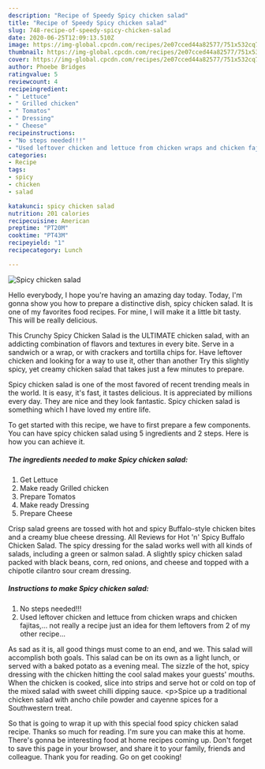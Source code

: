 ```yaml
---
description: "Recipe of Speedy Spicy chicken salad"
title: "Recipe of Speedy Spicy chicken salad"
slug: 748-recipe-of-speedy-spicy-chicken-salad
date: 2020-06-25T12:09:13.510Z
image: https://img-global.cpcdn.com/recipes/2e07cced44a82577/751x532cq70/spicy-chicken-salad-recipe-main-photo.jpg
thumbnail: https://img-global.cpcdn.com/recipes/2e07cced44a82577/751x532cq70/spicy-chicken-salad-recipe-main-photo.jpg
cover: https://img-global.cpcdn.com/recipes/2e07cced44a82577/751x532cq70/spicy-chicken-salad-recipe-main-photo.jpg
author: Phoebe Bridges
ratingvalue: 5
reviewcount: 4
recipeingredient:
- " Lettuce"
- " Grilled chicken"
- " Tomatos"
- " Dressing"
- " Cheese"
recipeinstructions:
- "No steps needed!!!"
- "Used leftover chicken and lettuce from chicken wraps and chicken fajitas,... not really a recipe just an idea for them leftovers from 2 of my other recipe..."
categories:
- Recipe
tags:
- spicy
- chicken
- salad

katakunci: spicy chicken salad 
nutrition: 201 calories
recipecuisine: American
preptime: "PT20M"
cooktime: "PT43M"
recipeyield: "1"
recipecategory: Lunch

---
```



![Spicy chicken salad](https://img-global.cpcdn.com/recipes/2e07cced44a82577/751x532cq70/spicy-chicken-salad-recipe-main-photo.jpg)

Hello everybody, I hope you're having an amazing day today. Today, I'm gonna show you how to prepare a distinctive dish, spicy chicken salad. It is one of my favorites food recipes. For mine, I will make it a little bit tasty. This will be really delicious.

This Crunchy Spicy Chicken Salad is the ULTIMATE chicken salad, with an addicting combination of flavors and textures in every bite. Serve in a sandwich or a wrap, or with crackers and tortilla chips for. Have leftover chicken and looking for a way to use it, other than another Try this slightly spicy, yet creamy chicken salad that takes just a few minutes to prepare.

Spicy chicken salad is one of the most favored of recent trending meals in the world. It is easy, it's fast, it tastes delicious. It is appreciated by millions every day. They are nice and they look fantastic. Spicy chicken salad is something which I have loved my entire life.


To get started with this recipe, we have to first prepare a few components. You can have spicy chicken salad using 5 ingredients and 2 steps. Here is how you can achieve it.

<!--inarticleads1-->

##### The ingredients needed to make Spicy chicken salad:

1. Get  Lettuce
1. Make ready  Grilled chicken
1. Prepare  Tomatos
1. Make ready  Dressing
1. Prepare  Cheese


Crisp salad greens are tossed with hot and spicy Buffalo-style chicken bites and a creamy blue cheese dressing. All Reviews for Hot &#39;n&#39; Spicy Buffalo Chicken Salad. The spicy dressing for the salad works well with all kinds of salads, including a green or salmon salad. A slightly spicy chicken salad packed with black beans, corn, red onions, and cheese and topped with a chipotle cilantro sour cream dressing. 

<!--inarticleads2-->

##### Instructions to make Spicy chicken salad:

1. No steps needed!!!
1. Used leftover chicken and lettuce from chicken wraps and chicken fajitas,... not really a recipe just an idea for them leftovers from 2 of my other recipe...


As sad as it is, all good things must come to an end, and we. This salad will accomplish both goals. This salad can be on its own as a light lunch, or served with a baked potato as a evening meal. The sizzle of the hot, spicy dressing with the chicken hitting the cool salad makes your guests&#39; mouths. When the chicken is cooked, slice into strips and serve hot or cold on top of the mixed salad with sweet chilli dipping sauce. &lt;p&gt;Spice up a traditional chicken salad with ancho chile powder and cayenne spices for a Southwestern treat. 

So that is going to wrap it up with this special food spicy chicken salad recipe. Thanks so much for reading. I'm sure you can make this at home. There's gonna be interesting food at home recipes coming up. Don't forget to save this page in your browser, and share it to your family, friends and colleague. Thank you for reading. Go on get cooking!
